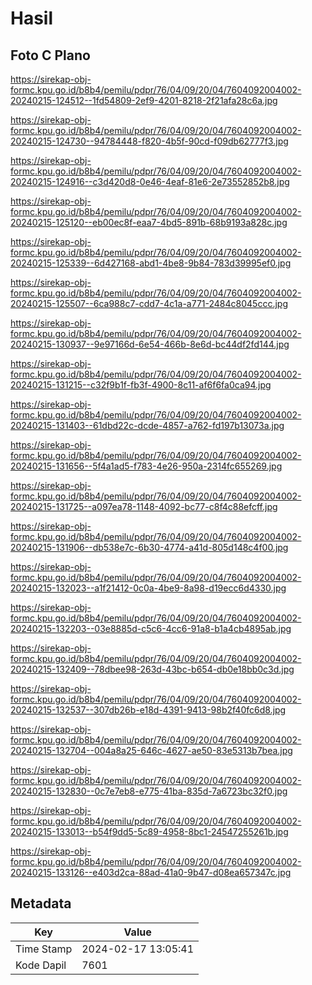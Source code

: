 # Hasil

## Foto C Plano

https://sirekap-obj-formc.kpu.go.id/b8b4/pemilu/pdpr/76/04/09/20/04/7604092004002-20240215-124512--1fd54809-2ef9-4201-8218-2f21afa28c6a.jpg

https://sirekap-obj-formc.kpu.go.id/b8b4/pemilu/pdpr/76/04/09/20/04/7604092004002-20240215-124730--94784448-f820-4b5f-90cd-f09db62777f3.jpg

https://sirekap-obj-formc.kpu.go.id/b8b4/pemilu/pdpr/76/04/09/20/04/7604092004002-20240215-124916--c3d420d8-0e46-4eaf-81e6-2e73552852b8.jpg

https://sirekap-obj-formc.kpu.go.id/b8b4/pemilu/pdpr/76/04/09/20/04/7604092004002-20240215-125120--eb00ec8f-eaa7-4bd5-891b-68b9193a828c.jpg

https://sirekap-obj-formc.kpu.go.id/b8b4/pemilu/pdpr/76/04/09/20/04/7604092004002-20240215-125339--6d427168-abd1-4be8-9b84-783d39995ef0.jpg

https://sirekap-obj-formc.kpu.go.id/b8b4/pemilu/pdpr/76/04/09/20/04/7604092004002-20240215-125507--6ca988c7-cdd7-4c1a-a771-2484c8045ccc.jpg

https://sirekap-obj-formc.kpu.go.id/b8b4/pemilu/pdpr/76/04/09/20/04/7604092004002-20240215-130937--9e97166d-6e54-466b-8e6d-bc44df2fd144.jpg

https://sirekap-obj-formc.kpu.go.id/b8b4/pemilu/pdpr/76/04/09/20/04/7604092004002-20240215-131215--c32f9b1f-fb3f-4900-8c11-af6f6fa0ca94.jpg

https://sirekap-obj-formc.kpu.go.id/b8b4/pemilu/pdpr/76/04/09/20/04/7604092004002-20240215-131403--61dbd22c-dcde-4857-a762-fd197b13073a.jpg

https://sirekap-obj-formc.kpu.go.id/b8b4/pemilu/pdpr/76/04/09/20/04/7604092004002-20240215-131656--5f4a1ad5-f783-4e26-950a-2314fc655269.jpg

https://sirekap-obj-formc.kpu.go.id/b8b4/pemilu/pdpr/76/04/09/20/04/7604092004002-20240215-131725--a097ea78-1148-4092-bc77-c8f4c88efcff.jpg

https://sirekap-obj-formc.kpu.go.id/b8b4/pemilu/pdpr/76/04/09/20/04/7604092004002-20240215-131906--db538e7c-6b30-4774-a41d-805d148c4f00.jpg

https://sirekap-obj-formc.kpu.go.id/b8b4/pemilu/pdpr/76/04/09/20/04/7604092004002-20240215-132023--a1f21412-0c0a-4be9-8a98-d19ecc6d4330.jpg

https://sirekap-obj-formc.kpu.go.id/b8b4/pemilu/pdpr/76/04/09/20/04/7604092004002-20240215-132203--03e8885d-c5c6-4cc6-91a8-b1a4cb4895ab.jpg

https://sirekap-obj-formc.kpu.go.id/b8b4/pemilu/pdpr/76/04/09/20/04/7604092004002-20240215-132409--78dbee98-263d-43bc-b654-db0e18bb0c3d.jpg

https://sirekap-obj-formc.kpu.go.id/b8b4/pemilu/pdpr/76/04/09/20/04/7604092004002-20240215-132537--307db26b-e18d-4391-9413-98b2f40fc6d8.jpg

https://sirekap-obj-formc.kpu.go.id/b8b4/pemilu/pdpr/76/04/09/20/04/7604092004002-20240215-132704--004a8a25-646c-4627-ae50-83e5313b7bea.jpg

https://sirekap-obj-formc.kpu.go.id/b8b4/pemilu/pdpr/76/04/09/20/04/7604092004002-20240215-132830--0c7e7eb8-e775-41ba-835d-7a6723bc32f0.jpg

https://sirekap-obj-formc.kpu.go.id/b8b4/pemilu/pdpr/76/04/09/20/04/7604092004002-20240215-133013--b54f9dd5-5c89-4958-8bc1-24547255261b.jpg

https://sirekap-obj-formc.kpu.go.id/b8b4/pemilu/pdpr/76/04/09/20/04/7604092004002-20240215-133126--e403d2ca-88ad-41a0-9b47-d08ea657347c.jpg


## Metadata

| Key        | Value               |
| ---------- | ------------------- |
| Time Stamp | 2024-02-17 13:05:41 |
| Kode Dapil | 7601                |



